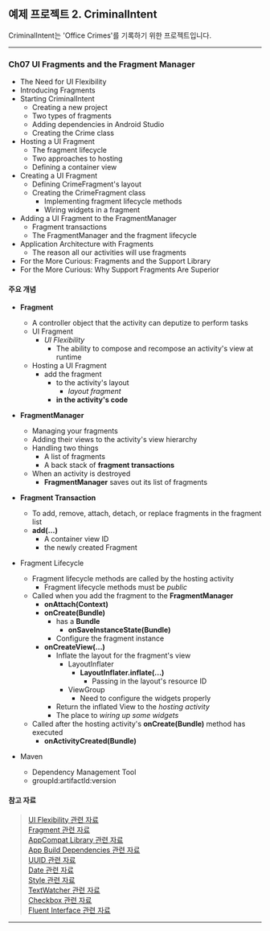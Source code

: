 예제 프로젝트 2. CriminalIntent
----------------------------

CriminalIntent는 'Office Crimes'를 기록하기 위한 프로젝트입니다.  

--------------------------------------------------------

### Ch07 UI Fragments and the Fragment Manager

* The Need for UI Flexibility
* Introducing Fragments
* Starting CriminalIntent
    * Creating a new project
    * Two types of fragments
    * Adding dependencies in Android Studio
    * Creating the Crime class
* Hosting a UI Fragment
    * The fragment lifecycle
    * Two approaches to hosting
    * Defining a container view
* Creating a UI Fragment
    * Defining CrimeFragment's layout
    * Creating the CrimeFragment class
        * Implementing fragment lifecycle methods
        * Wiring widgets in a fragment
* Adding a UI Fragment to the FragmentManager
    * Fragment transactions
    * The FragmentManager and the fragment lifecycle
* Application Architecture with Fragments
    * The reason all our activities will use fragments
* For the More Curious: Fragments and the Support Library
* For the More Curious: Why Support Fragments Are Superior

#### 주요 개념

* **Fragment**
    * A controller object that the activity can deputize to perform tasks
    * UI Fragment
        * *UI Flexibility*
            * The ability to compose and recompose an activity's view at runtime
    * Hosting a UI Fragment
        * add the fragment
            * to the activity's layout
                * *layout fragment*
            * **in the activity's code**
  
* **FragmentManager**
    * Managing your fragments
    * Adding their views to the activity's view hierarchy
    * Handling two things
        * A list of fragments
        * A back stack of **fragment transactions**
    * When an activity is destroyed
        * **FragmentManager** saves out its list of fragments
  
* **Fragment Transaction**
    * To add, remove, attach, detach, or replace fragments in the fragment list
    * **add(...)**
        * A container view ID
        * the newly created Fragment
  
* Fragment Lifecycle
    * Fragment lifecycle methods are called by the hosting activity
        * Fragment lifecycle methods must be *public*
    * Called when you add the fragment to the **FragmentManager**
        * **onAttach(Context)**
        * **onCreate(Bundle)**
            * has a **Bundle**
                * **onSaveInstanceState(Bundle)**
            * Configure the fragment instance
        * **onCreateView(...)**
            * Inflate the layout for the fragment's view
                * LayoutInflater
                    * **LayoutInflater.inflate(...)**
                        * Passing in the layout's resource ID
                * ViewGroup
                    * Need to configure the widgets properly
            * Return the inflated View to the *hosting activity*
            * The place to *wiring up some widgets*
    * Called after the hosting activity's **onCreate(Bundle)** method has executed
        * **onActivityCreated(Bundle)**
  
* Maven
    * Dependency Management Tool
    * groupId:artifactId:version
  
#### 참고 자료

> [UI Flexibility 관련 자료](https://developer.android.com/training/basics/fragments/fragment-ui.html)  
> [Fragment 관련 자료](https://developer.android.com/guide/components/fragments.html)  
> [AppCompat Library 관련 자료](https://developer.android.com/topic/libraries/support-library/packages.html#v7-appcompat)  
> [App Build Dependencies 관련 자료](https://developer.android.com/studio/build/dependencies.html)  
> [UUID 관련 자료](https://developer.android.com/reference/java/util/UUID.html)  
> [Date 관련 자료](https://developer.android.com/reference/java/util/Date.html)  
> [Style 관련 자료](https://developer.android.com/guide/topics/ui/themes.html?)  
> [TextWatcher 관련 자료](https://developer.android.com/reference/android/text/TextWatcher.html)  
> [Checkbox 관련 자료](https://developer.android.com/reference/android/widget/CheckBox.html)  
> [Fluent Interface 관련 자료](https://en.wikipedia.org/wiki/Fluent_interface)  

--------------------------------------------------------